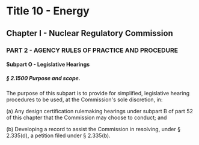 
# Title 10 - Energy
## Chapter I - Nuclear Regulatory Commission
### PART 2 - AGENCY RULES OF PRACTICE AND PROCEDURE
#### Subpart O - Legislative Hearings
##### § 2.1500 Purpose and scope.

The purpose of this subpart is to provide for simplified, legislative hearing procedures to be used, at the Commission's sole discretion, in:

(a) Any design certification rulemaking hearings under subpart B of part 52 of this chapter that the Commission may choose to conduct; and

(b) Developing a record to assist the Commission in resolving, under § 2.335(d), a petition filed under § 2.335(b).

